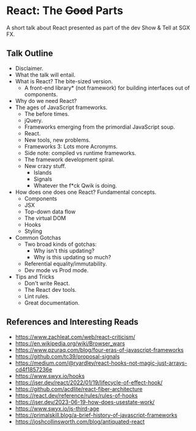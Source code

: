 # React: The ~~Good~~ Parts

A short talk about React presented as part of the dev Show & Tell at SGX FX.

## Talk Outline

- Disclaimer.
- What the talk will entail.
- What is React? The bite-sized version.
  - A front-end library\* (not framework) for building interfaces out of components.
- Why do we need React?
- The ages of JavaScript frameworks.
  - The before times.
  - jQuery.
  - Frameworks emerging from the primordial JavaScript soup.
  - React.
  - New tools, new problems.
  - Frameworks 3: Lots more Acronyms.
  - Side note: compiled vs runtime frameworks.
  - The framework development spiral.
  - New crazy stuff.
    - Islands
    - Signals
    - Whatever the f\*ck Qwik is doing.
- How does one does one React? Fundamental concepts.
  - Components
  - JSX
  - Top-down data flow
  - The virtual DOM
  - Hooks
  - Styling
- Common Gotchas
  - Two broad kinds of gotchas:
    - Why isn't this updating?
    - Why is this updating so much?
  - Referential equality/immutability.
  - Dev mode vs Prod mode.
- Tips and Tricks
  - Don't write React.
  - The React dev tools.
  - Lint rules.
  - Great documentation.

## References and Interesting Reads

- https://www.zachleat.com/web/react-criticism/
- https://en.wikipedia.org/wiki/Browser_wars
- https://www.pzuraq.com/blog/four-eras-of-javascript-frameworks
- https://github.com/tc39/proposal-signals
- https://medium.com/@ryardley/react-hooks-not-magic-just-arrays-cd4f1857236e
- https://www.swyx.io/hooks
- https://jser.dev/react/2022/01/19/lifecycle-of-effect-hook/
- https://github.com/acdlite/react-fiber-architecture
- https://react.dev/reference/rules/rules-of-hooks
- https://jser.dev/2023-06-19-how-does-usestate-work/
- https://www.swyx.io/js-third-age
- https://primalskill.blog/a-brief-history-of-javascript-frameworks
- https://joshcollinsworth.com/blog/antiquated-react
